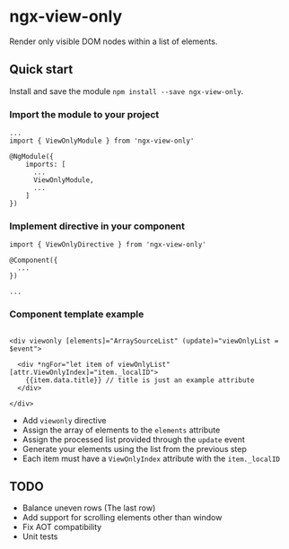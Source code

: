# ngx-view-only
Render only visible DOM nodes within a list of elements.

## Quick start
Install and save the module `npm install --save ngx-view-only`.

### Import the module to your project
```
...
import { ViewOnlyModule } from 'ngx-view-only'

@NgModule({
    imports: [
      ...
      ViewOnlyModule,
      ...
    ]
})
```

### Implement directive in your component
```
import { ViewOnlyDirective } from 'ngx-view-only'

@Component({
  ...
})

...
```

### Component template example
```

<div viewonly [elements]="ArraySourceList" (update)="viewOnlyList = $event">

  <div *ngFor="let item of viewOnlyList" [attr.ViewOnlyIndex]="item._localID">
    {{item.data.title}} // title is just an example attribute
  </div>

</div>

```
- Add `viewonly` directive
- Assign the array of elements to the `elements` attribute
- Assign the processed list provided through the `update` event
- Generate your elements using the list from the previous step
- Each item must have a `ViewOnlyIndex` attribute with the `item._localID`

## TODO
- Balance uneven rows (The last row)
- Add support for scrolling elements other than window
- Fix AOT compatibility
- Unit tests

